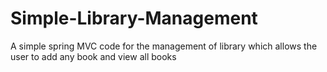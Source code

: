 # Simple-Library-Management
A simple spring MVC code for the management of library which allows the user to add any book and view all books
